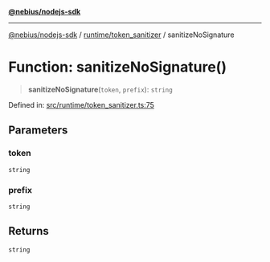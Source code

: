 [**@nebius/nodejs-sdk**](../../../README.md)

---

[@nebius/nodejs-sdk](../../../README.md) / [runtime/token_sanitizer](../README.md) / sanitizeNoSignature

# Function: sanitizeNoSignature()

> **sanitizeNoSignature**(`token`, `prefix`): `string`

Defined in: [src/runtime/token_sanitizer.ts:75](https://github.com/nebius/nodejs-sdk/blob/2ec552fb564ad8fdbf78c4eb6e73ce9101501e8a/src/runtime/token_sanitizer.ts#L75)

## Parameters

### token

`string`

### prefix

`string`

## Returns

`string`
